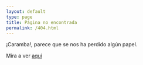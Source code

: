```yaml
---
layout: default
type: page
title: Página no encontrada
permalink: /404.html
---
```


¡Caramba!, parece que se nos ha perdido algún papel. 

Mira a ver [aquí](https://memoriadepapel.com)
